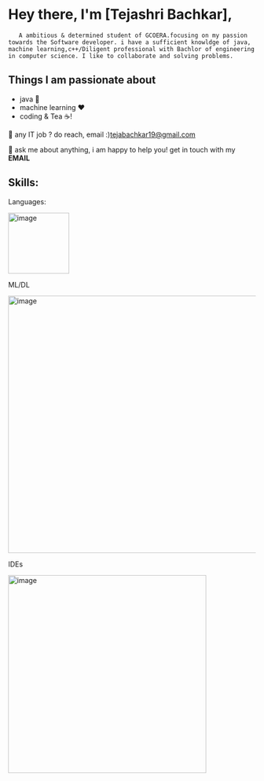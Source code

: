 # Hey there, I'm [Tejashri Bachkar],
       A ambitious & determined student of GCOERA.focusing on my passion towards the Software developer. i have a sufficient knowldge of java, machine learning,c++/Diligent professional with Bachlor of engineering in computer science. I like to collaborate and solving problems.
## Things I am passionate about
* java 🤖
* machine learning ❤️
* coding & Tea ☕!

💼 any IT job ? do reach, email :)tejabachkar19@gmail.com

💬 ask me about anything, i am happy to help you! get in touch with my **EMAIL**

## Skills:
Languages:

<img width="124" alt="image" src="https://github.com/BachkarTeju/Bachkar-Teju/assets/92704050/0ae866ab-1b93-49d1-98b2-a9fb41a83079">

ML/DL

<img width="524" alt="image" src="https://github.com/BachkarTeju/Bachkar-Teju/assets/92704050/131ad84a-3a4a-41c3-a19f-1e88682085c1">


IDEs

<img width="403" alt="image" src="https://github.com/BachkarTeju/Bachkar-Teju/assets/92704050/4e7c62b5-df37-4ce1-b503-ec900f93dff5">



